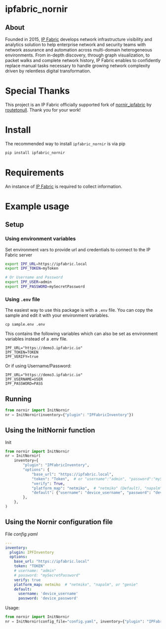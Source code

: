ipfabric_nornir
==============

## About

Founded in 2015, [IP Fabric](https://ipfabric.io/) develops network infrastructure visibility and analytics solution to
help enterprise network and security teams with network assurance and automation across multi-domain heterogeneous
environments. From in-depth discovery, through graph visualization, to packet walks and complete network history, IP
Fabric enables to confidently replace manual tasks necessary to handle growing network complexity driven by relentless
digital transformation.

# Special Thanks

This project is an IP Fabric officially supported fork of 
[nornir_ipfabric](https://github.com/routetonull/nornir_ipfabric) by [routetonull](https://github.com/routetonull/).  Thank you for your work!


# Install

The recommended way to install `ipfabric_nornir` is via pip

```sh
pip install ipfabric_nornir
```

# Requirements

An instance of [IP Fabric](https://ipfabric.io/) is required to collect information.


# Example usage

## Setup

### Using environment variables

Set environment vars to provide url and credentials to connect to the IP Fabric server

```sh
export IPF_URL=https://ipfabric.local
export IPF_TOKEN=myToken

# Or Username and Password
export IPF_USER=admin
export IPF_PASSWORD=mySecretPassword
```

### Using `.env` file

The easiest way to use this package is with a `.env` file.  You can copy the sample and edit it with your environment variables. 

```commandline
cp sample.env .env
```

This contains the following variables which can also be set as environment variables instead of a .env file.
```
IPF_URL="https://demo3.ipfabric.io"
IPF_TOKEN=TOKEN
IPF_VERIFY=true
```

Or if using Username/Password:
```
IPF_URL="https://demo3.ipfabric.io"
IPF_USERNAME=USER
IPF_PASSWORD=PASS
```

## Running

```python
from nornir import InitNornir
nr = InitNornir(inventory={"plugin": "IPFabricInventory"})
```


## Using the InitNornir function

Init

```python
from nornir import InitNornir
nr = InitNornir(
    inventory={
        "plugin": "IPFabricInventory",
        "options": {
            "base_url": "https://ipfabric.local",
            "token": "Token",  # or "username":"admin", "password":"mySecretPassword",
            "verify": True,
            "platform_map": "netmiko",  # "netmiko" (Default), "napalm", or "genie",
            "default": {"username": "device_username", "password": "device_password"},
        },
    },
)
```

## Using the Nornir configuration file

File *config.yaml*

```yaml
---
inventory:
  plugin: IPFInventory
  options:
    base_url: "https://ipfabric.local"
    token: "TOKEN"
    # username: "admin"
    # password: "mySecretPassword"
    verify: true
    platform_map: netmiko  # "netmiko", "napalm", or "genie"
    default:
      username: 'device_username'
      password: 'device_password'
```

Usage:

```python
from nornir import InitNornir
nr = InitNornir(config_file="config.yaml", inventory={"plugin": "IPFabricInventory"})
```
